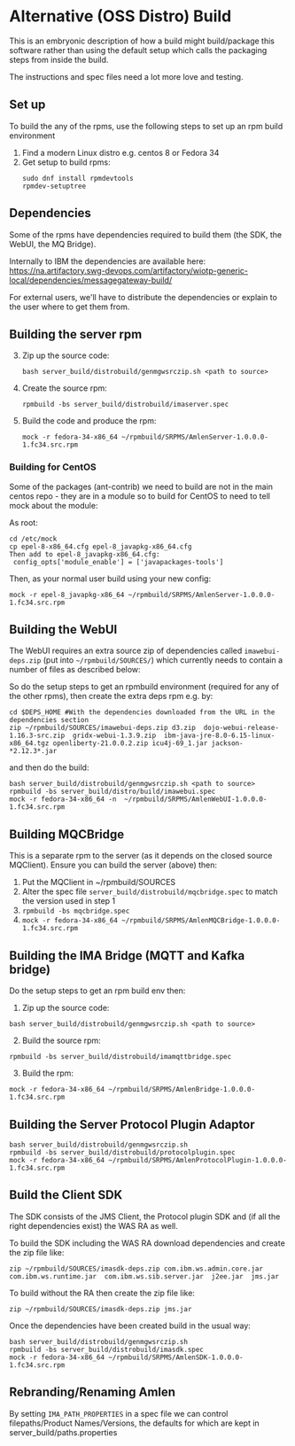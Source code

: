# Alternative (OSS Distro) Build
This is an embryonic description of how a build might build/package this software
rather than using the default setup which calls the packaging steps from inside the
build.

The instructions and spec files need a lot more love and testing.

## Set up
To build the any of the rpms, use the following steps to set up an rpm build environment

1) Find a modern Linux distro e.g. centos 8 or Fedora 34
2) Get setup to build rpms:
    ``` 
    sudo dnf install rpmdevtools
    rpmdev-setuptree
    ```

## Dependencies

Some of the rpms have dependencies required to build them (the SDK, the WebUI, the MQ Bridge).

Internally to IBM the dependencies are available here:
https://na.artifactory.swg-devops.com/artifactory/wiotp-generic-local/dependencies/messagegateway-build/

For external users, we'll have to distribute the dependencies or explain to the user where to 
get them from.

## Building the server rpm
3) Zip up the source code:
    ```
    bash server_build/distrobuild/genmgwsrczip.sh <path to source>
    ```
4) Create the source rpm:
    ```
    rpmbuild -bs server_build/distrobuild/imaserver.spec
    ```
5) Build the code and produce the rpm:
    ```
    mock -r fedora-34-x86_64 ~/rpmbuild/SRPMS/AmlenServer-1.0.0.0-1.fc34.src.rpm
    ```

### Building for CentOS
Some of the packages (ant-contrib) we need to build are not in the main centos repo - they are in a module
so to build for CentOS to need to tell mock about the module:

As root:
```
cd /etc/mock
cp epel-8-x86_64.cfg epel-8_javapkg-x86_64.cfg
Then add to epel-8_javapkg-x86_64.cfg:
 config_opts['module_enable'] = ['javapackages-tools']
```
Then, as your normal user build using your new config:
```
mock -r epel-8_javapkg-x86_64 ~/rpmbuild/SRPMS/AmlenServer-1.0.0.0-1.fc34.src.rpm 
```

## Building the WebUI
The WebUI requires an extra source zip of dependencies called `imawebui-deps.zip` 
(put into `~/rpmbuild/SOURCES/`) which currently needs to contain a number of files as described
below:

So do the setup steps to get an rpmbuild environment (required for any of the other rpms), then create
the extra deps rpm e.g. by:
```
cd $DEPS_HOME #With the dependencies downloaded from the URL in the dependencies section
zip ~/rpmbuild/SOURCES/imawebui-deps.zip d3.zip  dojo-webui-release-1.16.3-src.zip  gridx-webui-1.3.9.zip  ibm-java-jre-8.0-6.15-linux-x86_64.tgz openliberty-21.0.0.2.zip icu4j-69_1.jar jackson-*2.12.3*.jar

```
and then do the build:
```
bash server_build/distrobuild/genmgwsrczip.sh <path to source>
rpmbuild -bs server_build/distro/build/imawebui.spec 
mock -r fedora-34-x86_64 -n  ~/rpmbuild/SRPMS/AmlenWebUI-1.0.0.0-1.fc34.src.rpm 
``` 

## Building MQCBridge
This is a separate rpm to the server (as it depends on the closed source MQClient). 
Ensure you can build the server (above) then:

1. Put the MQClient in ~/rpmbuild/SOURCES
2. Alter the spec file `server_build/distrobuild/mqcbridge.spec` to match the version used in step 1
3. `rpmbuild -bs mqcbridge.spec`
4. `mock -r fedora-34-x86_64 ~/rpmbuild/SRPMS/AmlenMQCBridge-1.0.0.0-1.fc34.src.rpm`


## Building the IMA Bridge (MQTT and Kafka bridge)

Do the setup steps to get an rpm build env then:

1) Zip up the source code:
```
bash server_build/distrobuild/genmgwsrczip.sh <path to source>
``` 
2) Build the source rpm:
```
rpmbuild -bs server_build/distrobuild/imamqttbridge.spec 
```
3) Build the rpm:
```
mock -r fedora-34-x86_64 ~/rpmbuild/SRPMS/AmlenBridge-1.0.0.0-1.fc34.src.rpm
```



## Building the Server Protocol Plugin Adaptor

```
bash server_build/distrobuild/genmgwsrczip.sh
rpmbuild -bs server_build/distrobuild/protocolplugin.spec 
mock -r fedora-34-x86_64 ~/rpmbuild/SRPMS/AmlenProtocolPlugin-1.0.0.0-1.fc34.src.rpm
```

## Build the Client SDK

The SDK consists of the JMS Client, the Protocol plugin SDK and (if all the right 
dependencies exist) the WAS RA as well.

To build the SDK including the WAS RA download dependencies and create the zip file like:
```
zip ~/rpmbuild/SOURCES/imasdk-deps.zip com.ibm.ws.admin.core.jar  com.ibm.ws.runtime.jar  com.ibm.ws.sib.server.jar  j2ee.jar  jms.jar
```
To build without the RA then create the zip file like:
```
zip ~/rpmbuild/SOURCES/imasdk-deps.zip jms.jar
```
Once the dependencies have been created build in the usual way:
```
bash server_build/distrobuild/genmgwsrczip.sh
rpmbuild -bs server_build/distrobuild/imasdk.spec 
mock -r fedora-34-x86_64 ~/rpmbuild/SRPMS/AmlenSDK-1.0.0.0-1.fc34.src.rpm
```


## Rebranding/Renaming Amlen

By setting `IMA_PATH_PROPERTIES` in a spec file we can control filepaths/Product Names/Versions,
the defaults for which are kept in server_build/paths.properties



